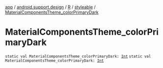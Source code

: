 [app](../../../index.md) / [android.support.design](../../index.md) / [R](../index.md) / [styleable](index.md) / [MaterialComponentsTheme_colorPrimaryDark](./-material-components-theme_color-primary-dark.md)

# MaterialComponentsTheme_colorPrimaryDark

`static val MaterialComponentsTheme_colorPrimaryDark: `[`Int`](https://kotlinlang.org/api/latest/jvm/stdlib/kotlin/-int/index.html)
`static val MaterialComponentsTheme_colorPrimaryDark: `[`Int`](https://kotlinlang.org/api/latest/jvm/stdlib/kotlin/-int/index.html)